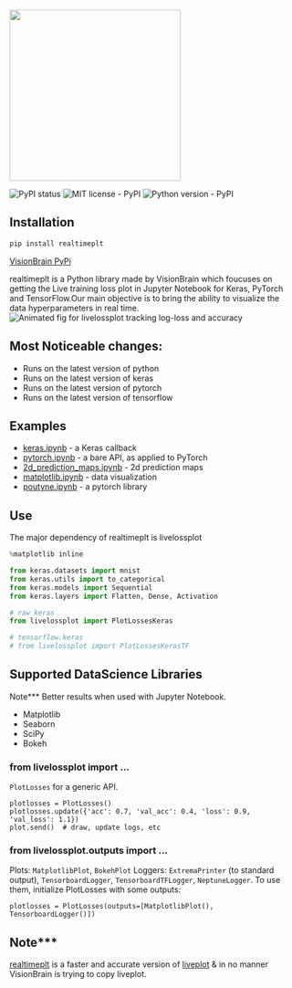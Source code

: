 <p >
    <br>
    <img src="https://github.com/VisionBrain/realtimeplt/blob/master/realtimeplt.png" width="300"/>
    <br>
</p>

![PyPI status](https://img.shields.io/pypi/status/realtimeplt.svg)
![MIT license - PyPI](https://img.shields.io/pypi/l/realtimeplt.svg)
![Python version - PyPI](https://img.shields.io/pypi/pyversions/realtimeplt.svg)

## Installation
```bash
pip install realtimeplt
```
[VisionBrain PyPi](https://pypi.org/project/realtimeplt/)

realtimeplt is a Python library made by VisionBrain which foucuses on getting the Live training loss plot in Jupyter Notebook for Keras, PyTorch and TensorFlow.Our main objective is to bring the ability to  visualize the data hyperparameters in real time.
![Animated fig for livelossplot tracking log-loss and accuracy](https://github.com/VisionBrain/realtimeplt/blob/master/realtimeplt.gif)


## Most Noticeable changes:
* Runs on the latest version of python
* Runs on the latest version of keras
* Runs on the latest version of pytorch
* Runs on the latest version of tensorflow

## Examples
- [keras.ipynb](https://github.com/VisionBrain/realtimeplt/blob/master/examples/keras.ipynb) - a Keras callback
- [pytorch.ipynb](https://github.com/VisionBrain/realtimeplt/blob/master/examples/pytorch.ipynb) - a bare API, as applied to PyTorch
- [2d_prediction_maps.ipynb](https://github.com/VisionBrain/realtimeplt/blob/master/examples/2d_prediction_maps.ipynb) - 2d prediction maps 
- [matplotlib.ipynb](https://github.com/VisionBrain/realtimeplt/blob/master/examples/matplotlib.ipynb) - data visualization
- [poutyne.ipynb](https://github.com/VisionBrain/realtimeplt/blob/master/examples/poutyne.ipynb) - a pytorch library

## Use 
The major dependency of realtimeplt is livelossplot
```python
%matplotlib inline

from keras.datasets import mnist
from keras.utils import to_categorical
from keras.models import Sequential
from keras.layers import Flatten, Dense, Activation

# raw keras
from livelossplot import PlotLossesKeras

# tensorflow.keras
# from livelossplot import PlotLossesKerasTF
```

## Supported DataScience Libraries
Note*** Better results when used with Jupyter Notebook.

- Matplotlib
- Seaborn
- SciPy
- Bokeh

### from livelossplot import ...
`PlotLosses` for a generic API.
```{python}
plotlosses = PlotLosses()
plotlosses.update({'acc': 0.7, 'val_acc': 0.4, 'loss': 0.9, 'val_loss': 1.1})
plot.send()  # draw, update logs, etc
```
### from livelossplot.outputs import ...

Plots: `MatplotlibPlot`, `BokehPlot`
Loggers: `ExtremaPrinter` (to standard output), `TensorboardLogger`, `TensorboardTFLogger`, `NeptuneLogger`.
To use them, initialize PlotLosses with some outputs:
```{python}
plotlosses = PlotLosses(outputs=[MatplotlibPlot(), TensorboardLogger()])
```

## Note***
 [realtimeplt](https://pypi.org/project/realtimeplt/) is a faster and accurate version of [liveplot](https://github.com/PhilReinhold/liveplot) & in no manner VisionBrain is trying to copy liveplot.




